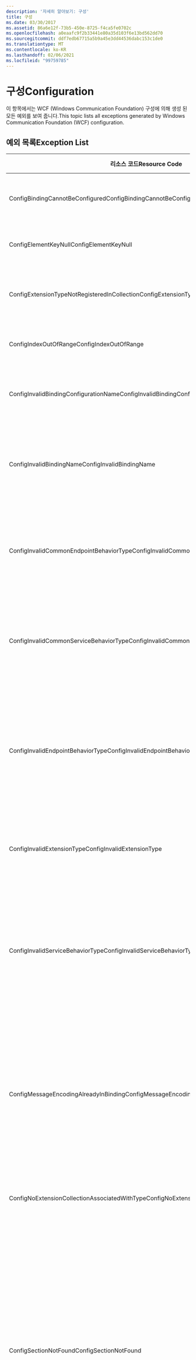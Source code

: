 ```yaml
---
description: '자세히 알아보기: 구성'
title: 구성
ms.date: 03/30/2017
ms.assetid: 86a6e12f-73b5-450e-8725-f4ca5fe0702c
ms.openlocfilehash: a0eaafc9f2b33441e80a35d103f6e13bd562dd70
ms.sourcegitcommit: ddf7edb67715a5b9a45e3dd44536dabc153c1de0
ms.translationtype: MT
ms.contentlocale: ko-KR
ms.lasthandoff: 02/06/2021
ms.locfileid: "99759785"
---
```

# <a name="configuration"></a><span data-ttu-id="3a130-103">구성</span><span class="sxs-lookup"><span data-stu-id="3a130-103">Configuration</span></span>

<span data-ttu-id="3a130-104">이 항목에서는 WCF (Windows Communication Foundation) 구성에 의해 생성 된 모든 예외를 보여 줍니다.</span><span class="sxs-lookup"><span data-stu-id="3a130-104">This topic lists all exceptions generated by Windows Communication Foundation (WCF) configuration.</span></span>  
  
## <a name="exception-list"></a><span data-ttu-id="3a130-105">예외 목록</span><span class="sxs-lookup"><span data-stu-id="3a130-105">Exception List</span></span>  
  
|<span data-ttu-id="3a130-106">리소스 코드</span><span class="sxs-lookup"><span data-stu-id="3a130-106">Resource Code</span></span>|<span data-ttu-id="3a130-107">리소스 문자열</span><span class="sxs-lookup"><span data-stu-id="3a130-107">Resource String</span></span>|  
|-------------------|---------------------|  
|<span data-ttu-id="3a130-108">ConfigBindingCannotBeConfigured</span><span class="sxs-lookup"><span data-stu-id="3a130-108">ConfigBindingCannotBeConfigured</span></span>|<span data-ttu-id="3a130-109">서비스 엔드포인트에 대한 바인딩은 구성할 수 없습니다.</span><span class="sxs-lookup"><span data-stu-id="3a130-109">The binding on the service endpoint cannot be configured.</span></span>|  
|<span data-ttu-id="3a130-110">ConfigElementKeyNull</span><span class="sxs-lookup"><span data-stu-id="3a130-110">ConfigElementKeyNull</span></span>|<span data-ttu-id="3a130-111">특정 구성 요소 키는 null일 수 없습니다.</span><span class="sxs-lookup"><span data-stu-id="3a130-111">The specific configuration element key cannot be null.</span></span>|  
|<span data-ttu-id="3a130-112">ConfigExtensionTypeNotRegisteredInCollection</span><span class="sxs-lookup"><span data-stu-id="3a130-112">ConfigExtensionTypeNotRegisteredInCollection</span></span>|<span data-ttu-id="3a130-113">특정 확장명 형식이 특정 확장명 컬렉션에 등록되지 않았습니다.</span><span class="sxs-lookup"><span data-stu-id="3a130-113">The specific extension type is not registered in the specific extension collection.</span></span>|  
|<span data-ttu-id="3a130-114">ConfigIndexOutOfRange</span><span class="sxs-lookup"><span data-stu-id="3a130-114">ConfigIndexOutOfRange</span></span>|<span data-ttu-id="3a130-115">특정 특성 값이 범위를 벗어났습니다.</span><span class="sxs-lookup"><span data-stu-id="3a130-115">The value for the specific attribute is out of range.</span></span>|  
|<span data-ttu-id="3a130-116">ConfigInvalidBindingConfigurationName</span><span class="sxs-lookup"><span data-stu-id="3a130-116">ConfigInvalidBindingConfigurationName</span></span>|<span data-ttu-id="3a130-117">특정 구성에 특정 이름을 가진 바인딩이 없습니다.</span><span class="sxs-lookup"><span data-stu-id="3a130-117">The specific configuration does not have a binding with the specific name.</span></span>|  
|<span data-ttu-id="3a130-118">ConfigInvalidBindingName</span><span class="sxs-lookup"><span data-stu-id="3a130-118">ConfigInvalidBindingName</span></span>|<span data-ttu-id="3a130-119">특정 구성에 특정 이름을 가진 바인딩이 없습니다.</span><span class="sxs-lookup"><span data-stu-id="3a130-119">The specific configuration does not have a binding with the specific name.</span></span> <span data-ttu-id="3a130-120">이 값은 바인딩에 사용할 수 없습니다.</span><span class="sxs-lookup"><span data-stu-id="3a130-120">This is an invalid value for the binding.</span></span>|  
|<span data-ttu-id="3a130-121">ConfigInvalidCommonEndpointBehaviorType</span><span class="sxs-lookup"><span data-stu-id="3a130-121">ConfigInvalidCommonEndpointBehaviorType</span></span>|<span data-ttu-id="3a130-122">특정 동작 확장은 특정 형식을 구현하지 않기 때문에 일반 엔드포인트 동작에 추가할 수 없습니다.</span><span class="sxs-lookup"><span data-stu-id="3a130-122">Cannot add the specific behavior extension to the common endpoint behavior because it does not implement the specific type.</span></span>|  
|<span data-ttu-id="3a130-123">ConfigInvalidCommonServiceBehaviorType</span><span class="sxs-lookup"><span data-stu-id="3a130-123">ConfigInvalidCommonServiceBehaviorType</span></span>|<span data-ttu-id="3a130-124">특정 동작 확장은 특정 형식을 구현하지 않기 때문에 일반 서비스 동작에 추가할 수 없습니다.</span><span class="sxs-lookup"><span data-stu-id="3a130-124">Cannot add the specific behavior extension to the common service behavior because it does not implement the specific type.</span></span>|  
|<span data-ttu-id="3a130-125">ConfigInvalidEndpointBehaviorType</span><span class="sxs-lookup"><span data-stu-id="3a130-125">ConfigInvalidEndpointBehaviorType</span></span>|<span data-ttu-id="3a130-126">기본 동작 형식이 IServiceBehavior 인터페이스를 구현하지 않기 때문에 특정 동작 확장을 특정 엔드포인트 동작에 추가할 수 없습니다.</span><span class="sxs-lookup"><span data-stu-id="3a130-126">Cannot add the specific behavior extension to the specific endpoint behavior because the underlying behavior type does not implement the IServiceBehavior interface.</span></span>|  
|<span data-ttu-id="3a130-127">ConfigInvalidExtensionType</span><span class="sxs-lookup"><span data-stu-id="3a130-127">ConfigInvalidExtensionType</span></span>|<span data-ttu-id="3a130-128">특정 형식은 컬렉션에서 사용하려면 특정 확장명에서 파생되어야 합니다.</span><span class="sxs-lookup"><span data-stu-id="3a130-128">The specific type must derive from the specific extension to be used in the collection.</span></span>|  
|<span data-ttu-id="3a130-129">ConfigInvalidServiceBehaviorType</span><span class="sxs-lookup"><span data-stu-id="3a130-129">ConfigInvalidServiceBehaviorType</span></span>|<span data-ttu-id="3a130-130">기본 동작 형식이 IServiceBehavior 인터페이스를 구현하지 않기 때문에 동작 확장을 특정 이름을 가진 서비스 동작에 추가할 수 없습니다.</span><span class="sxs-lookup"><span data-stu-id="3a130-130">Cannot add the behavior extension 'to the service behavior with the specific name because the underlying behavior type does not implement the IServiceBehavior interface.</span></span>|  
|<span data-ttu-id="3a130-131">ConfigMessageEncodingAlreadyInBinding</span><span class="sxs-lookup"><span data-stu-id="3a130-131">ConfigMessageEncodingAlreadyInBinding</span></span>|<span data-ttu-id="3a130-132">특정 메시지 인코딩 요소를 추가할 수 없습니다.</span><span class="sxs-lookup"><span data-stu-id="3a130-132">Cannot add the specific message encoding element.</span></span> <span data-ttu-id="3a130-133">다른 메시지 인코딩 요소가 특정 바인딩에 이미 있습니다.</span><span class="sxs-lookup"><span data-stu-id="3a130-133">Another message encoding element already exists in the specific binding.</span></span> <span data-ttu-id="3a130-134">각 바인딩에 대해 메시지 인코딩 요소가 하나만 존재할 수 있습니다.</span><span class="sxs-lookup"><span data-stu-id="3a130-134">There can only be one message encoding element for each binding.</span></span>|  
|<span data-ttu-id="3a130-135">ConfigNoExtensionCollectionAssociatedWithType</span><span class="sxs-lookup"><span data-stu-id="3a130-135">ConfigNoExtensionCollectionAssociatedWithType</span></span>|<span data-ttu-id="3a130-136">특정 형식의 확장과 연결된 확장명 컬렉션을 찾을 수 없습니다.</span><span class="sxs-lookup"><span data-stu-id="3a130-136">Cannot find the extension collection associated with extension of the specific type.</span></span>|  
|<span data-ttu-id="3a130-137">ConfigSectionNotFound</span><span class="sxs-lookup"><span data-stu-id="3a130-137">ConfigSectionNotFound</span></span>|<span data-ttu-id="3a130-138">특정 구성 섹션을 만들 수 없습니다.</span><span class="sxs-lookup"><span data-stu-id="3a130-138">The specific configuration section cannot be created.</span></span> <span data-ttu-id="3a130-139">Machine.config 파일에 정보가 없습니다.</span><span class="sxs-lookup"><span data-stu-id="3a130-139">The Machine.config file is missing information.</span></span> <span data-ttu-id="3a130-140">이 구성 섹션이 올바르게 등록되었는지, 그리고 섹션 이름의 철자가 정확한지 확인하십시오.</span><span class="sxs-lookup"><span data-stu-id="3a130-140">Verify that this configuration section is properly registered and that you have correctly spelled the section name.</span></span> <span data-ttu-id="3a130-141">Windows Communication Foundation 섹션의 경우 ServiceModelReg.exe -i를 실행하여 이 오류를 수정하십시오.</span><span class="sxs-lookup"><span data-stu-id="3a130-141">For Windows Communication Foundation sections, run ServiceModelReg.exe -i to fix this error.</span></span>|  
|<span data-ttu-id="3a130-142">ConfigTransportAlreadyInBinding</span><span class="sxs-lookup"><span data-stu-id="3a130-142">ConfigTransportAlreadyInBinding</span></span>|<span data-ttu-id="3a130-143">특정 전송 요소를 추가할 수 없습니다.</span><span class="sxs-lookup"><span data-stu-id="3a130-143">Cannot add the specific transport element.</span></span> <span data-ttu-id="3a130-144">다른 전송 요소가 이미 특정 바인딩에 있습니다.</span><span class="sxs-lookup"><span data-stu-id="3a130-144">Another transport element already exists in the specific binding.</span></span> <span data-ttu-id="3a130-145">각 바인딩에 대해 메시지 인코딩 요소가 하나만 존재할 수 있습니다.</span><span class="sxs-lookup"><span data-stu-id="3a130-145">There can only be one message encoding element for each binding.</span></span>|
